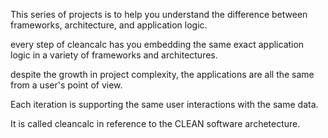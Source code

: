 This series of projects is to help you understand the difference between frameworks, architecture, and application logic.  
  
every step of cleancalc has you embedding the same exact application logic in a variety of frameworks and architectures.  
  
despite the growth in project complexity, the applications are all the same from a user's point of view.  
  
Each iteration is supporting the same user interactions with the same data.  
  


It is called cleancalc in reference to the CLEAN software archetecture.      